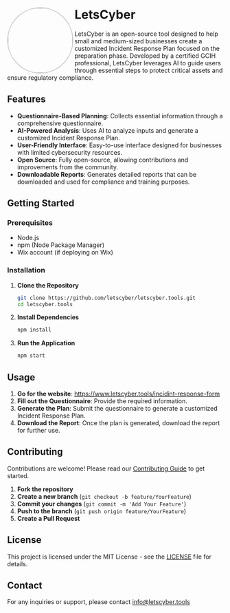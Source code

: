 # LetsCyber <img align="left" src="https://static.wixstatic.com/shapes/2d2cfc_2d85a265054c48ad912c130b1095e63d.svg" style="width: 150px; height: 150px; border-radius: 50%; object-fit: cover; border: 2px solid #ccc;">


LetsCyber is an open-source tool designed to help small and medium-sized businesses create a customized Incident Response Plan focused on the preparation phase. Developed by a certified GCIH professional, LetsCyber leverages AI to guide users through essential steps to protect critical assets and ensure regulatory compliance.

## Features

- **Questionnaire-Based Planning**: Collects essential information through a comprehensive questionnaire.
- **AI-Powered Analysis**: Uses AI to analyze inputs and generate a customized Incident Response Plan.
- **User-Friendly Interface**: Easy-to-use interface designed for businesses with limited cybersecurity resources.
- **Open Source**: Fully open-source, allowing contributions and improvements from the community.
- **Downloadable Reports**: Generates detailed reports that can be downloaded and used for compliance and training purposes.

## Getting Started

### Prerequisites

- Node.js
- npm (Node Package Manager)
- Wix account (if deploying on Wix)

### Installation

1. **Clone the Repository**

    ```bash
    git clone https://github.com/letscyber/letscyber.tools.git
    cd letscyber.tools
    ```

2. **Install Dependencies**

    ```bash
    npm install
    ```

3. **Run the Application**

    ```bash
    npm start
    ```

## Usage
1. **Go for the website**: https://www.letscyber.tools/incidint-response-form
1. **Fill out the Questionnaire**: Provide the required information.
2. **Generate the Plan**: Submit the questionnaire to generate a customized Incident Response Plan.
3. **Download the Report**: Once the plan is generated, download the report for further use.

## Contributing

Contributions are welcome! Please read our [Contributing Guide](CONTRIBUTING.md) to get started.

1. **Fork the repository**
2. **Create a new branch** (`git checkout -b feature/YourFeature`)
3. **Commit your changes** (`git commit -m 'Add Your Feature'`)
4. **Push to the branch** (`git push origin feature/YourFeature`)
5. **Create a Pull Request**

## License

This project is licensed under the MIT License - see the [LICENSE](LICENSE) file for details.

## Contact

For any inquiries or support, please contact info@letscyber.tools 
